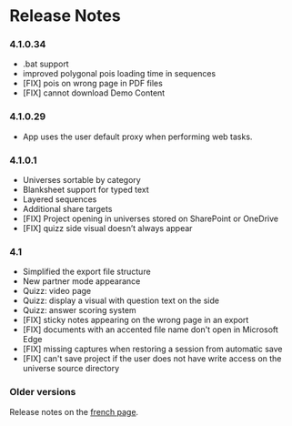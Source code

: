 # Release Notes

### 4.1.0.34
- .bat support
- improved polygonal pois loading time in sequences
- [FIX] pois on wrong page in PDF files
- [FIX] cannot download Demo Content 


### 4.1.0.29

- App uses the user default proxy when performing web tasks. 

### 4.1.0.1

- Universes sortable by category
-	Blanksheet support for typed text
-	Layered sequences
-	Additional share targets
-	[FIX] Project opening in universes stored on SharePoint or OneDrive
-	[FIX] quizz side visual doesn’t always appear


### 4.1

- Simplified the export file structure
- New partner mode appearance
- Quizz: video page
- Quizz: display a visual with question text on the side
- Quizz: answer scoring system
- [FIX] sticky notes appearing on the wrong page in an export 
- [FIX] documents with an accented file name don't open in Microsoft Edge
- [FIX] missing captures when restoring a session from automatic save
- [FIX] can't save project if the user does not have write access on the universe source directory


### Older versions

Release notes on the [french page](../fr/version_history.md).
